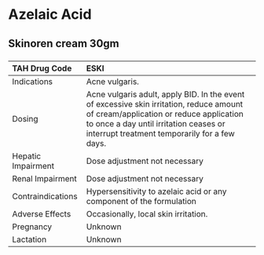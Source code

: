 # Azelaic Acid

## Skinoren cream 30gm

##### 

| TAH Drug Code      | ESKI                                                                                                                                                                                                                         |
|:-------------------|:-----------------------------------------------------------------------------------------------------------------------------------------------------------------------------------------------------------------------------|
| Indications        | Acne vulgaris.                                                                                                                                                                                                               |
| Dosing             | Acne vulgaris adult, apply BID. In the event of excessive skin irritation, reduce amount of cream/application or reduce application to once a day until irritation ceases or interrupt treatment temporarily for a few days. |
| Hepatic Impairment | Dose adjustment not necessary                                                                                                                                                                                                |
| Renal Impairment   | Dose adjustment not necessary                                                                                                                                                                                                |
| Contraindications  | Hypersensitivity to azelaic acid or any component of the formulation                                                                                                                                                         |
| Adverse Effects    | Occasionally, local skin irritation.                                                                                                                                                                                         |
| Pregnancy          | Unknown                                                                                                                                                                                                                      |
| Lactation          | Unknown                                                                                                                                                                                                                      |

